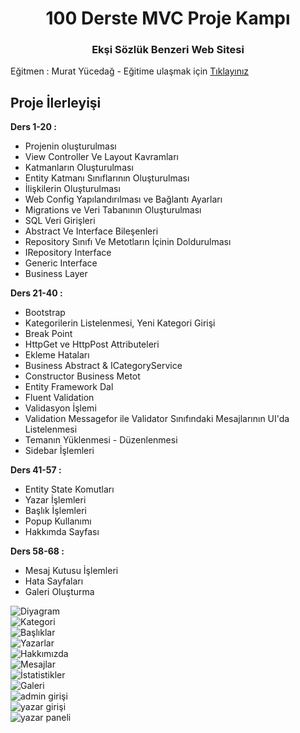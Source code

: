 <h1 align="center">100 Derste MVC Proje Kampı</h1>
<h3 align="center">Ekşi Sözlük Benzeri Web Sitesi</h3>
<p>Eğitmen : Murat Yücedağ - Eğitime ulaşmak için  <a href="https://www.youtube.com/watch?v=yFToRUL6h8A&list=PLKnjBHu2xXNNQJehhCg--CzQQMHXTsFAb">Tıklayınız</a></p>

<h2>Proje İlerleyişi</h2>
<b>Ders 1-20 :</b>
<ul>
  <li>Projenin oluşturulması</li>
  <li>View Controller Ve Layout Kavramları</li>
  <li>Katmanların Oluşturulması</li>
  <li>Entity Katmanı Sınıflarının Oluşturulması</li>
  <li>İlişkilerin Oluşturulması</li>
  <li>Web Config Yapılandırılması ve Bağlantı Ayarları</li>
  <li>Migrations ve Veri Tabanının Oluşturulması</li>
  <li>SQL Veri Girişleri</li>
  <li>Abstract Ve Interface Bileşenleri</li>
  <li>Repository Sınıfı Ve Metotların İçinin Doldurulması</li>
  <li>IRepository Interface</li>
  <li>Generic Interface</li>
  <li>Business Layer</li>
</ul>  

<b>Ders 21-40 :</b>
<ul>
  <li>Bootstrap</li>
  <li>Kategorilerin Listelenmesi, Yeni Kategori Girişi</li>
  <li>Break Point</li>
  <li>HttpGet ve HttpPost Attributeleri</li>
  <li>Ekleme Hataları</li>
  <li>Business Abstract & ICategoryService</li>
  <li>Constructor Business Metot</li>
  <li>Entity Framework Dal</li>
  <li>Fluent Validation</li>
  <li>Validasyon İşlemi</li>
  <li>Validation Messagefor ile Validator Sınıfındaki Mesajlarının UI'da Listelenmesi</li>
  <li>Temanın Yüklenmesi - Düzenlenmesi</li>
  <li>Sidebar İşlemleri</li>
</ul> 

<b>Ders 41-57 :</b>
<ul>
  <li>Entity State Komutları</li>
  <li>Yazar İşlemleri</li>
  <li>Başlık İşlemleri</li>
  <li>Popup Kullanımı</li>
  <li>Hakkımda Sayfası</li>
</ul>
 
<b>Ders 58-68 :</b>
<ul>
  <li>Mesaj Kutusu İşlemleri</li>
  <li>Hata Sayfaları</li>
  <li>Galeri Oluşturma</li>
</ul>



![Diyagram](https://user-images.githubusercontent.com/83236586/120922097-ebb57600-c6cf-11eb-8bf4-4c8ca54016e1.JPG)
<br>
![Kategori](https://user-images.githubusercontent.com/83236586/120922100-ef48fd00-c6cf-11eb-9386-6dbf8f735b54.JPG)
<br>
![Başlıklar](https://user-images.githubusercontent.com/83236586/120922102-f07a2a00-c6cf-11eb-865f-261ff7d4a59b.JPG)
<br>
![Yazarlar](https://user-images.githubusercontent.com/83236586/120922105-f40db100-c6cf-11eb-8f3d-182701d2e169.JPG)
<br>
![Hakkımızda](https://user-images.githubusercontent.com/83236586/120922108-f53ede00-c6cf-11eb-9e6c-e1d9fb0f0950.JPG)
<br>
![Mesajlar](https://user-images.githubusercontent.com/83236586/120922110-f7a13800-c6cf-11eb-828d-69d024e80790.JPG)
<br>
![İstatistikler](https://user-images.githubusercontent.com/83236586/120922112-f96afb80-c6cf-11eb-8481-efccf3a4f207.JPG)
<br>
![Galeri](https://user-images.githubusercontent.com/83236586/120922113-fc65ec00-c6cf-11eb-8d70-c60bcc5add8b.JPG)
<br>
![admin girişi](https://user-images.githubusercontent.com/83236586/124275553-5e890400-db4b-11eb-9e2d-66a354adcbac.JPG)
<br>
![yazar girişi](https://user-images.githubusercontent.com/83236586/124275568-63e64e80-db4b-11eb-8dad-0ac63d5b5df0.JPG)
<br>
![yazar paneli](https://user-images.githubusercontent.com/83236586/124275788-b0318e80-db4b-11eb-9b8f-da50e7613686.JPG)


